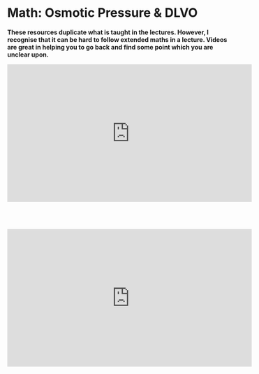 # Math: Osmotic Pressure & DLVO

<link rel="stylesheet" type="text/css" href="../customstyle.css">

**These resources duplicate what is taught in the lectures. However, I recognise that it can be hard to follow extended maths in a lecture. Videos are great in helping you to go back and find some point which you are unclear upon.**

<iframe width="560" height="315" src="https://www.youtube.com/embed/omXR-slZPWA?si=xXn31HwRAnBjg9Gh" title="YouTube video player" frameborder="0" allow="accelerometer; autoplay; clipboard-write; encrypted-media; gyroscope; picture-in-picture; web-share" referrerpolicy="strict-origin-when-cross-origin" allowfullscreen></iframe>

<!--<video class="video-container" controls>
  <source src="https://www.nottingham.ac.uk/~ppzmis/phys3009/videos/M11.mp4" type="video/mp4">
  Your browser does not support the video tag.
  <p><em>The field due to a dipole</em></p>
</video>
-->
<br><br>
<iframe width="560" height="315" src="https://www.youtube.com/embed/JqgCD7SMp8Y?si=FyEkH3NvSm-Nnkxb" title="YouTube video player" frameborder="0" allow="accelerometer; autoplay; clipboard-write; encrypted-media; gyroscope; picture-in-picture; web-share" referrerpolicy="strict-origin-when-cross-origin" allowfullscreen></iframe>
<!--<video class="video-container" controls>
  <source src="https://www.nottingham.ac.uk/~ppzmis/phys3009/videos/M12.mp4" type="video/mp4">
  Your browser does not support the video tag.
</video>
-->
